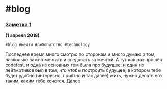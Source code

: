 # #blog

### [Заметка 1](/2018/2018-04-02_01.note)
__(1 апреля 2018)__

`#blog #мечты #любопытство #technology`

Последнее время много смотрю по сторонам и много думаю о том, насколько важно мечтать и следовать за мечтой. А тут как раз прошёл codefest, и одна из основных тем была про будущее, и один из лейтмотивов был в том, что чтобы построить будущее, в котором тебе будет удобно (интересно, приятно и так далее) жить, нужно делать его таким, каким тебе хочется.
[Далее](/2018/2018-04-02_01.note/)


